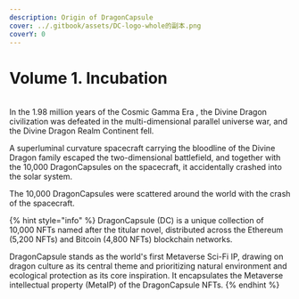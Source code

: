 ```yaml
---
description: Origin of DragonCapsule
cover: ../.gitbook/assets/DC-logo-whole的副本.png
coverY: 0
---
```


# Volume 1. Incubation

\
In the 1.98 million years of the Cosmic Gamma Era , the Divine Dragon civilization was defeated in the multi-dimensional parallel universe war, and the Divine Dragon Realm Continent fell.&#x20;

A superluminal curvature spacecraft carrying the bloodline of the Divine Dragon family escaped the two-dimensional battlefield, and together with the 10,000 DragonCapsules on the spacecraft, it accidentally crashed into the solar system.&#x20;

The 10,000 DragonCapsules were scattered around the world with the crash of the spacecraft.

{% hint style="info" %}
DragonCapsule (DC) is a unique collection of 10,000 NFTs named after the titular novel, distributed across the Ethereum (5,200 NFTs) and Bitcoin (4,800 NFTs) blockchain networks.

DragonCapsule stands as the world's first Metaverse Sci-Fi IP, drawing on dragon culture as its central theme and prioritizing natural environment and ecological protection as its core inspiration. It encapsulates the Metaverse intellectual property (MetaIP) of the DragonCapsule NFTs.
{% endhint %}
